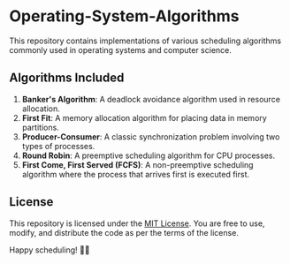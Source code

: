 # Operating-System-Algorithms

This repository contains implementations of various scheduling algorithms commonly used in operating systems and computer science.

## Algorithms Included

1. **Banker's Algorithm**: A deadlock avoidance algorithm used in resource allocation.
2. **First Fit**: A memory allocation algorithm for placing data in memory partitions.
3. **Producer-Consumer**: A classic synchronization problem involving two types of processes.
4. **Round Robin**: A preemptive scheduling algorithm for CPU processes.
5. **First Come, First Served (FCFS)**: A non-preemptive scheduling algorithm where the process that arrives first is executed first.


## License

This repository is licensed under the [MIT License](LICENSE). You are free to use, modify, and distribute the code as per the terms of the license.

Happy scheduling! 📅🚀
